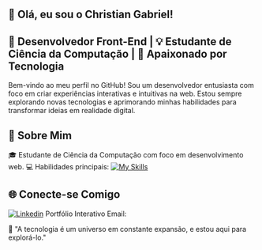 ## 👋 Olá, eu sou o Christian Gabriel!

## 🎨 Desenvolvedor Front-End | 💡 Estudante de Ciência da Computação | 🚀 Apaixonado por Tecnologia
Bem-vindo ao meu perfil no GitHub! Sou um desenvolvedor entusiasta com foco em criar experiências interativas e intuitivas na web. Estou sempre explorando novas tecnologias e aprimorando minhas habilidades para transformar ideias em realidade digital.

## 🚀 Sobre Mim
🎓 Estudante de Ciência da Computação com foco em desenvolvimento web.
💻 Habilidades principais:
[![My Skills](https://skillicons.dev/icons?i=js,html,css,nodejs,react,git,tailwind,next,mysql,figma)](https://skillicons.dev)

## 🌐 Conecte-se Comigo
[![Linkedin](https://skillicons.dev/icons?i=linkedin)](https://www.linkedin.com/in/christiangdev/)
Portfólio Interativo
Email: 

🌟 "A tecnologia é um universo em constante expansão, e estou aqui para explorá-lo."
